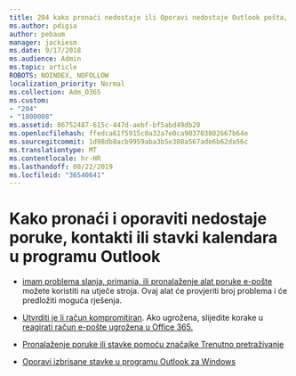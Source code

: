 ```yaml
---
title: 204 kako pronaći nedostaje ili Oporavi nedostaje Outlook pošta, kalendar ili kontakti
ms.author: pdigia
author: pebaum
manager: jackiesm
ms.date: 9/17/2018
ms.audience: Admin
ms.topic: article
ROBOTS: NOINDEX, NOFOLLOW
localization_priority: Normal
ms.collection: Adm_O365
ms.custom:
- "204"
- "1800008"
ms.assetid: 86752487-615c-447d-aebf-bf5abd49db20
ms.openlocfilehash: ffedca61f5915c0a32a7e0ca903703802667b64e
ms.sourcegitcommit: 1d98db8acb9959aba3b5e308a567ade6b62da56c
ms.translationtype: MT
ms.contentlocale: hr-HR
ms.lasthandoff: 08/22/2019
ms.locfileid: "36540641"
---
```

# <a name="how-to-find-and-recover-missing-messages-contacts-or-calendar-items-in-outlook"></a>Kako pronaći i oporaviti nedostaje poruke, kontakti ili stavki kalendara u programu Outlook

- [imam problema slanja, primanja, ili pronalaženje alat poruke e-pošte](https://aka.ms/SaRA-OutlookSendReceive) možete koristiti na utječe stroja. Ovaj alat će provjeriti broj problema i će predložiti moguća rješenja.

- [Utvrditi je li račun kompromitiran](https://support.microsoft.com/help/2551603/how-to-determine-whether-your-office-365-account-has-been-compromised). Ako ugrožena, slijedite korake u [reagirati račun e-pošte ugrožena u Office 365.](https://docs.microsoft.com/office365/enterprise/responding-to-a-compromised-email-account)

- [Pronalaženje poruke ili stavke pomoću značajke Trenutno pretraživanje](https://support.office.com/article/69748862-5976-47b9-98e8-ed179f1b9e4d)

- [Oporavi izbrisane stavke u programu Outlook za Windows](https://support.office.com/article/49e81f3c-c8f4-4426-a0b9-c0fd751d48ce)

